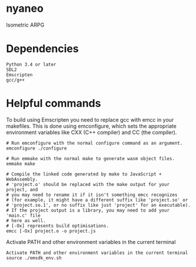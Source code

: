# nyaneo
Isometric ARPG

# Dependencies
```
Python 3.4 or later
SDL2
Emscripten
gcc/g++
```

# Helpful commands

To build using Emscripten you need to replace gcc with emcc in your makefiles. This is done using emconfigure, which sets the appropriate environment variables like CXX (C++ compiler) and CC (the compiler).

```
# Run emconfigure with the normal configure command as an argument.
emconfigure ./configure

# Run emmake with the normal make to generate wasm object files.
emmake make

# Compile the linked code generated by make to JavaScript + WebAssembly.
# 'project.o' should be replaced with the make output for your project, and
# you may need to rename it if it isn't something emcc recognizes
# (for example, it might have a different suffix like 'project.so' or
# 'project.so.1', or no suffix like just 'project' for an executable).
# If the project output is a library, you may need to add your 'main.c' file
# here as well.
# [-Ox] represents build optimisations.
emcc [-Ox] project.o -o project.js
```

Activate PATH and other environment variables in the current terminal

```
Activate PATH and other environment variables in the current terminal
source ./emsdk_env.sh
```



